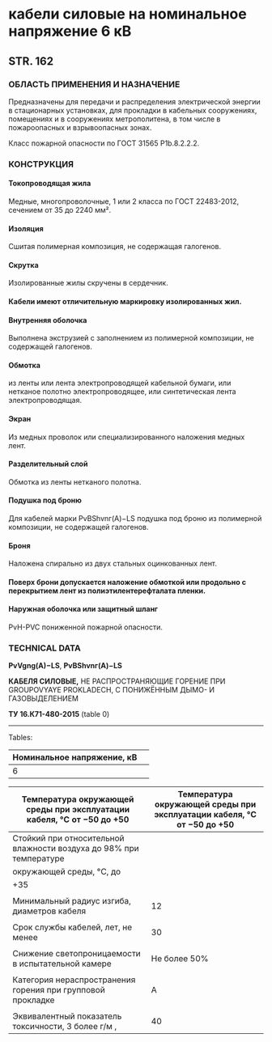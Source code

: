 # кабели силовые на номинальное напряжение 6 кВ

## STR. 162

### ОБЛАСТЬ ПРИМЕНЕНИЯ И НАЗНА́ЧЕНИЕ

Предназначены для передачи и распределения электрической энергии в стационарных установках, для прокладки в кабельных сооружениях, помещениях и в сооружениях метрополитена, в том числе в пожароопасных и взрывоопасных зонах.

Класс пожарной опасности по ГОСТ 31565 P1b.8.2.2.2.

### КОНСТРУКЦИЯ

#### Токопроводящая жила  
Медные, многопроволочные, 1 или 2 класса по ГОСТ 22483-2012, сечением от 35 до 2240 мм².

#### Изоляция  
Сшитая полимерная композиция, не содержащая галогенов.

#### Скрутка  
Изолированные жилы скручены в сердечник.

#### Кабели имеют отличительную маркировку изолированных жил.

#### Внутренняя оболочка  
Выполнена экструзией с заполнением из полимерной композиции, не содержащей галогенов.

#### Обмотка  
из ленты или лента электропроводящей кабельной бумаги, или нетканое полотно электропроводящее, или синтетическая лента электропроводящая.

#### Экран  
Из медных проволок или специализированного наложения медных лент.

#### Разделительный слой  
Обмотка из ленты нетканого полотна.

#### Подушка под броню  
Для кабелей марки PvBShvnг(A)−LS подушка под броню из полимерной композиции, не содержащей галогенов.

#### Броня  
Наложена спирально из двух стальных оцинкованных лент.

#### Поверх брони допускается наложение обмоткой или продольно с перекрытием лент из полиэтилентерефталата пленки.

#### Наружная оболочка или защитный шланг  
PvH-PVC пониженной пожарной опасности.

### TECHNICAL DATA

**PvVgng(A)−LS**, **PvBShvnг(A)−LS**

**КАБЕЛЯ СИЛОВЫЕ,** 
НЕ РАСПРОСТРАНЯЮЩИЕ ГОРЕНИЕ ПРИ GROUPOVYAYE PROKLADECH, C ПОНИЖЁННЫМ ДЫМО- И ГАЗОВЫДЕЛЕНИЕМ

**TУ 16.К71-480-2015**
(table 0)

---

Tables:

| Номинальное напряжение, кВ |        |
|-----------------------------|--------|
|                       6     |      |

| Температура окружающей среды при эксплуатации кабеля, °C от −50 до +50 | Температура окружающей среды при эксплуатации кабеля, °C от −50 до +50 |
|--------------------------------------------------------------------------|------------------------------------------------------------------------------|
| Стойкий при относительной влажности воздуха до 98% при температуре          |                                                                                      |
| окружающей среды, °C, до                                       |                                                                                      |
| +35                                                                                  |                                                                                      |
|                                                                         |                                                                                      |
| Минимальный радиус изгиба, диаметров кабеля                          |            12                                                                       |
|                                                                         |                                                                                      |
| Срок службы кабелей, лет, не менее                                      |              30                                                                        |
|                                                                         |                                                                                      |
| Снижение светопроницаемости в испытательной камере                     | Не более 50%                                                                     |
|                                                                         |                                                                                      |
| Категория нераспространения горения при групповой прокладке             | A                                                                            |
|                                                                         |                                                                                      |
| Эквивалентный показатель токсичности, 3 более г/м ,                        | 40                                                                             |
